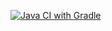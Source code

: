 [![Java CI with Gradle](https://github.com/godfrid7/api.ci/actions/workflows/gradle.yml/badge.svg)](https://github.com/godfrid7/api.ci/actions/workflows/gradle.yml)